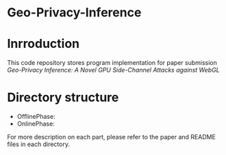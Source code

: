 # Geo-Privacy-Inference

# Inrroduction

This code repository stores program implementation for paper submission *Geo-Privacy Inference: A Novel GPU Side-Channel Attacks against WebGL* 

 # Directory structure

- OfflinePhase: 
- OnlinePhase:

For more description on each part, please refer to the paper and README files in each directory.

